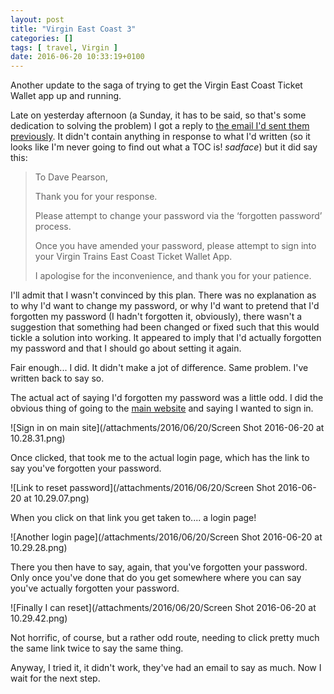 ```yaml
---
layout: post
title: "Virgin East Coast 3"
categories: []
tags: [ travel, Virgin ]
date: 2016-06-20 10:33:19+0100
---
```


Another update to the saga of trying to get the Virgin East Coast Ticket
Wallet app up and running.

Late on yesterday afternoon (a Sunday, it has to be said, so that's some
dedication to solving the problem) I got a reply to
[the email I'd sent them previously](http://blog.davep.org/2016/06/18/virgin_east_coast_2.html). It
didn't contain anything in response to what I'd written (so it looks like
I'm never going to find out what a TOC is! *sadface*) but it did say this:

> To Dave Pearson,
>  
> Thank you for your response.
>  
> Please attempt to change your password via the ‘forgotten password’
> process.
>  
> Once you have amended your password, please attempt to sign into your
> Virgin Trains East Coast Ticket Wallet App.
>  
> I apologise for the inconvenience, and thank you for your patience.

I'll admit that I wasn't convinced by this plan. There was no explanation as
to why I'd want to change my password, or why I'd want to pretend that I'd
forgotten my password (I hadn't forgotten it, obviously), there wasn't a
suggestion that something had been changed or fixed such that this would
tickle a solution into working. It appeared to imply that I'd actually
forgotten my password and that I should go about setting it again.

Fair enough... I did. It didn't make a jot of difference. Same problem. I've
written back to say so.

The actual act of saying I'd forgotten my password was a little odd. I did
the obvious thing of going to the
[main website](https://www.virgintrainseastcoast.com/) and saying I wanted
to sign in.

![Sign in on main site](/attachments/2016/06/20/Screen Shot 2016-06-20 at 10.28.31.png)

Once clicked, that took me to the actual login page, which has the link to
say you've forgotten your password.

![Link to reset password](/attachments/2016/06/20/Screen Shot 2016-06-20 at 10.29.07.png)

When you click on that link you get taken to.... a login page!

![Another login page](/attachments/2016/06/20/Screen Shot 2016-06-20 at 10.29.28.png)

There you then have to say, again, that you've forgotten your password. Only
once you've done that do you get somewhere where you can say you've actually
forgotten your password.

![Finally I can reset](/attachments/2016/06/20/Screen Shot 2016-06-20 at 10.29.42.png)

Not horrific, of course, but a rather odd route, needing to click pretty
much the same link twice to say the same thing.

Anyway, I tried it, it didn't work, they've had an email to say as much. Now
I wait for the next step.
